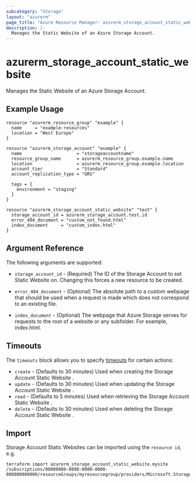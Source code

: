 ```yaml
---
subcategory: "Storage"
layout: "azurerm"
page_title: "Azure Resource Manager: azurerm_storage_account_static_website"
description: |-
  Manages the Static Website of an Azure Storage Account.
---
```


# azurerm_storage_account_static_website

Manages the Static Website of an Azure Storage Account.

## Example Usage

```hcl
resource "azurerm_resource_group" "example" {
  name     = "example-resources"
  location = "West Europe"
}

resource "azurerm_storage_account" "example" {
  name                     = "storageaccountname"
  resource_group_name      = azurerm_resource_group.example.name
  location                 = azurerm_resource_group.example.location
  account_tier             = "Standard"
  account_replication_type = "GRS"

  tags = {
    environment = "staging"
  }
}

resource "azurerm_storage_account_static_website" "test" {
  storage_account_id = azurerm_storage_account.test.id
  error_404_document = "custom_not_found.html"
  index_document     = "custom_index.html"
}
```

## Argument Reference

The following arguments are supported:

* `storage_account_id` - (Required) The ID of the Storage Account to set Static Website  on. Changing this forces a new resource to be created.

* `error_404_document` - (Optional) The absolute path to a custom webpage that should be used when a request is made which does not correspond to an existing file.

* `index_document` - (Optional) The webpage that Azure Storage serves for requests to the root of a website or any subfolder. For example, index.html.


## Timeouts

The `timeouts` block allows you to specify [timeouts](https://www.terraform.io/language/resources/syntax#operation-timeouts) for certain actions:

* `create` - (Defaults to 30 minutes) Used when creating the Storage Account Static Website .
* `update` - (Defaults to 30 minutes) Used when updating the Storage Account Static Website .
* `read` - (Defaults to 5 minutes) Used when retrieving the Storage Account Static Website .
* `delete` - (Defaults to 30 minutes) Used when deleting the Storage Account Static Website .

## Import

Storage Account Static Websites can be imported using the `resource id`, e.g.

```shell
terraform import azurerm_storage_account_static_website.mysite /subscriptions/00000000-0000-0000-0000-000000000000/resourceGroups/myresourcegroup/providers/Microsoft.Storage/storageAccounts/myaccount
```